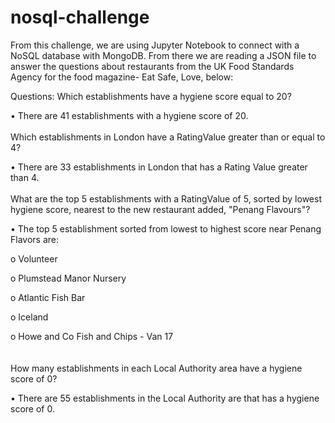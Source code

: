 # nosql-challenge
From this challenge, we are using Jupyter Notebook to connect with a NoSQL database with MongoDB. From there we are reading a JSON file to answer the questions about restaurants from the UK Food Standards Agency for the food magazine- Eat Safe, Love, below:

Questions:
Which establishments have a hygiene score equal to 20?
  <br />  <p>•	There are 41 establishments with a hygiene score of 20.<br />
    <br />
Which establishments in London have a RatingValue greater than or equal to 4?
 <br />  <p>•	There are 33 establishments in London that has a Rating Value greater than 4.<br />
   <br />
What are the top 5 establishments with a RatingValue of 5, sorted by lowest hygiene score, nearest to the new restaurant added, "Penang Flavours"?
 <br />   <p>•	The top 5 establishment sorted from lowest to highest score near Penang Flavors are:<br>
      <p>o	Volunteer<br>
      <p>o	Plumstead Manor Nursery<br>
      <p>o	Atlantic Fish Bar<br>
      <p>o	Iceland<br>
      <p>o	Howe and Co Fish and Chips - Van 17<br>
      <br />  
How many establishments in each Local Authority area have a hygiene score of 0?
  <p>•	There are 55 establishments in the Local Authority are that has a hygiene score of 0.<br>

